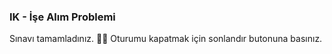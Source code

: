 ### IK - İşe Alım Problemi
Sınavı tamamladınız. 👏🏻
Oturumu kapatmak için sonlandır butonuna basınız.  